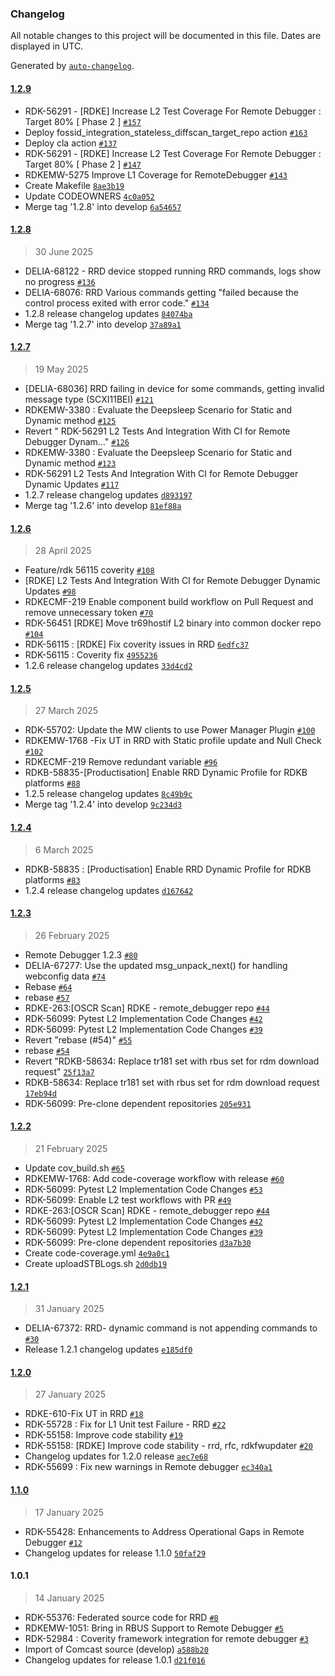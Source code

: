 ### Changelog

All notable changes to this project will be documented in this file. Dates are displayed in UTC.

Generated by [`auto-changelog`](https://github.com/CookPete/auto-changelog).

#### [1.2.9](https://github.com/rdkcentral/remote_debugger/compare/1.2.8...1.2.9)

- RDK-56291 - [RDKE] Increase L2 Test Coverage For Remote Debugger : Target 80% [ Phase 2 ]  [`#157`](https://github.com/rdkcentral/remote_debugger/pull/157)
- Deploy fossid_integration_stateless_diffscan_target_repo action [`#163`](https://github.com/rdkcentral/remote_debugger/pull/163)
- Deploy cla action [`#137`](https://github.com/rdkcentral/remote_debugger/pull/137)
- RDK-56291 - [RDKE] Increase L2 Test Coverage For Remote Debugger : Target 80% [ Phase 2 ] [`#147`](https://github.com/rdkcentral/remote_debugger/pull/147)
- RDKEMW-5275 Improve L1 Coverage for RemoteDebugger [`#143`](https://github.com/rdkcentral/remote_debugger/pull/143)
- Create Makefile [`8ae3b19`](https://github.com/rdkcentral/remote_debugger/commit/8ae3b19a8e6305c9b4dfdf551b6f9c06f5ad4f0e)
- Update CODEOWNERS [`4c0a052`](https://github.com/rdkcentral/remote_debugger/commit/4c0a052b35d1083fbe56732d88317000601a0648)
- Merge tag '1.2.8' into develop [`6a54657`](https://github.com/rdkcentral/remote_debugger/commit/6a54657f6a25c4c8e05c1bc807602a95671897d5)

#### [1.2.8](https://github.com/rdkcentral/remote_debugger/compare/1.2.7...1.2.8)

> 30 June 2025

- DELIA-68122 - RRD device stopped running RRD commands, logs show no progress [`#136`](https://github.com/rdkcentral/remote_debugger/pull/136)
- DELIA-68076: RRD Various commands getting "failed because the control process exited with error code." [`#134`](https://github.com/rdkcentral/remote_debugger/pull/134)
- 1.2.8 release changelog updates [`84074ba`](https://github.com/rdkcentral/remote_debugger/commit/84074baeadaaf5c7b37bce296cae21d2f38f57a8)
- Merge tag '1.2.7' into develop [`37a89a1`](https://github.com/rdkcentral/remote_debugger/commit/37a89a12e83462bc5e2c36e677d7f3ebab32c200)

#### [1.2.7](https://github.com/rdkcentral/remote_debugger/compare/1.2.6...1.2.7)

> 19 May 2025

- [DELIA-68036] RRD failing in device for some commands, getting invalid message type (SCXI11BEI) [`#121`](https://github.com/rdkcentral/remote_debugger/pull/121)
- RDKEMW-3380 : Evaluate the Deepsleep Scenario for Static and Dynamic method [`#125`](https://github.com/rdkcentral/remote_debugger/pull/125)
- Revert " RDK-56291 L2 Tests And Integration With CI for Remote Debugger Dynam…" [`#126`](https://github.com/rdkcentral/remote_debugger/pull/126)
- RDKEMW-3380 : Evaluate the Deepsleep Scenario for Static and Dynamic method [`#123`](https://github.com/rdkcentral/remote_debugger/pull/123)
-  RDK-56291 L2 Tests And Integration With CI for Remote Debugger Dynamic Updates [`#117`](https://github.com/rdkcentral/remote_debugger/pull/117)
- 1.2.7 release changelog updates [`d893197`](https://github.com/rdkcentral/remote_debugger/commit/d893197f25f8f2f27394e1d757669000c38b1068)
- Merge tag '1.2.6' into develop [`81ef88a`](https://github.com/rdkcentral/remote_debugger/commit/81ef88a4171be7188d4fd72dfecd4fc9b48288dc)

#### [1.2.6](https://github.com/rdkcentral/remote_debugger/compare/1.2.5...1.2.6)

> 28 April 2025

- Feature/rdk 56115 coverity [`#108`](https://github.com/rdkcentral/remote_debugger/pull/108)
- [RDKE] L2 Tests And Integration With CI for Remote Debugger Dynamic Updates [`#98`](https://github.com/rdkcentral/remote_debugger/pull/98)
- RDKECMF-219 Enable component build workflow on Pull Request and remove unnecessary token [`#70`](https://github.com/rdkcentral/remote_debugger/pull/70)
- RDK-56451 [RDKE] Move tr69hostif L2 binary into common docker repo [`#104`](https://github.com/rdkcentral/remote_debugger/pull/104)
- RDK-56115 : [RDKE] Fix coverity issues in RRD [`6edfc37`](https://github.com/rdkcentral/remote_debugger/commit/6edfc376fbd899e2992ed2c26cdeb86351c925aa)
- RDK-56115 : Coverity fix [`4955236`](https://github.com/rdkcentral/remote_debugger/commit/49552366c6ff0d59024e3a449e3a52868a4222de)
- 1.2.6 release changelog updates [`33d4cd2`](https://github.com/rdkcentral/remote_debugger/commit/33d4cd2024a769b4a3d2714f616441fb75ddc8c2)

#### [1.2.5](https://github.com/rdkcentral/remote_debugger/compare/1.2.4...1.2.5)

> 27 March 2025

- RDK-55702: Update the MW clients to use Power Manager Plugin [`#100`](https://github.com/rdkcentral/remote_debugger/pull/100)
- RDKEMW-1768 -Fix UT in RRD with Static profile update and Null Check [`#102`](https://github.com/rdkcentral/remote_debugger/pull/102)
- RDKECMF-219 Remove redundant variable [`#96`](https://github.com/rdkcentral/remote_debugger/pull/96)
- RDKB-58835-[Productisation] Enable RRD Dynamic Profile for RDKB platforms [`#88`](https://github.com/rdkcentral/remote_debugger/pull/88)
- 1.2.5 release changelog updates [`8c49b9c`](https://github.com/rdkcentral/remote_debugger/commit/8c49b9cd05f4c16c5ea2dea79963a2b81b697d6a)
- Merge tag '1.2.4' into develop [`9c234d3`](https://github.com/rdkcentral/remote_debugger/commit/9c234d33e7649424a503259411c749e024e8d986)

#### [1.2.4](https://github.com/rdkcentral/remote_debugger/compare/1.2.3...1.2.4)

> 6 March 2025

- RDKB-58835  : [Productisation] Enable RRD Dynamic Profile for RDKB platforms [`#83`](https://github.com/rdkcentral/remote_debugger/pull/83)
- 1.2.4 release changelog updates [`d167642`](https://github.com/rdkcentral/remote_debugger/commit/d167642d7f037c2255d94e2e2ed36f2151defef3)

#### [1.2.3](https://github.com/rdkcentral/remote_debugger/compare/1.2.2...1.2.3)

> 26 February 2025

- Remote Debugger 1.2.3 [`#80`](https://github.com/rdkcentral/remote_debugger/pull/80)
- DELIA-67277: Use the updated msg_unpack_next() for handling webconfig data  [`#74`](https://github.com/rdkcentral/remote_debugger/pull/74)
- Rebase [`#64`](https://github.com/rdkcentral/remote_debugger/pull/64)
- rebase [`#57`](https://github.com/rdkcentral/remote_debugger/pull/57)
- RDKE-263:[OSCR Scan] RDKE - remote_debugger repo [`#44`](https://github.com/rdkcentral/remote_debugger/pull/44)
-    RDK-56099: Pytest L2 Implementation Code Changes [`#42`](https://github.com/rdkcentral/remote_debugger/pull/42)
- RDK-56099: Pytest L2 Implementation Code Changes [`#39`](https://github.com/rdkcentral/remote_debugger/pull/39)
- Revert "rebase (#54)" [`#55`](https://github.com/rdkcentral/remote_debugger/pull/55)
- rebase [`#54`](https://github.com/rdkcentral/remote_debugger/pull/54)
- Revert "RDKB-58634: Replace tr181 set with rbus set for rdm download request" [`25f13a7`](https://github.com/rdkcentral/remote_debugger/commit/25f13a75102d0a68b7bb7c40d0ecc84a6e9de993)
- RDKB-58634: Replace tr181 set with rbus set for rdm download request [`17eb94d`](https://github.com/rdkcentral/remote_debugger/commit/17eb94df5fddaf253cd9a216be8eebc0116dbe0b)
- RDK-56099: Pre-clone dependent repositories [`205e931`](https://github.com/rdkcentral/remote_debugger/commit/205e93195e5c7513116eb13b79248030ceeaaf5a)

#### [1.2.2](https://github.com/rdkcentral/remote_debugger/compare/1.2.1...1.2.2)

> 21 February 2025

- Update cov_build.sh [`#65`](https://github.com/rdkcentral/remote_debugger/pull/65)
- RDKEMW-1768: Add code-coverage workflow with release [`#60`](https://github.com/rdkcentral/remote_debugger/pull/60)
- RDK-56099: Pytest L2 Implementation Code Changes [`#53`](https://github.com/rdkcentral/remote_debugger/pull/53)
- RDK-56099: Enable L2 test workflows with PR [`#49`](https://github.com/rdkcentral/remote_debugger/pull/49)
- RDKE-263:[OSCR Scan] RDKE - remote_debugger repo [`#44`](https://github.com/rdkcentral/remote_debugger/pull/44)
-    RDK-56099: Pytest L2 Implementation Code Changes [`#42`](https://github.com/rdkcentral/remote_debugger/pull/42)
- RDK-56099: Pytest L2 Implementation Code Changes [`#39`](https://github.com/rdkcentral/remote_debugger/pull/39)
- RDK-56099: Pre-clone dependent repositories [`d3a7b30`](https://github.com/rdkcentral/remote_debugger/commit/d3a7b3099cec688061e8612fd679a5dcb902c45a)
- Create code-coverage.yml [`4e9a0c1`](https://github.com/rdkcentral/remote_debugger/commit/4e9a0c16d2e787a791e43b4f796d237b5300aab2)
- Create uploadSTBLogs.sh [`2d0db19`](https://github.com/rdkcentral/remote_debugger/commit/2d0db196b033d27bb0e3f63364c90ea0cbc17111)

#### [1.2.1](https://github.com/rdkcentral/remote_debugger/compare/1.2.0...1.2.1)

> 31 January 2025

- DELIA-67372: RRD- dynamic command is not appending commands to [`#30`](https://github.com/rdkcentral/remote_debugger/pull/30)
- Release 1.2.1 changelog updates [`e185df0`](https://github.com/rdkcentral/remote_debugger/commit/e185df0ce81094e4563c94435af95d01641c9670)

#### [1.2.0](https://github.com/rdkcentral/remote_debugger/compare/1.1.0...1.2.0)

> 27 January 2025

- RDKE-610-Fix UT in RRD [`#18`](https://github.com/rdkcentral/remote_debugger/pull/18)
- RDK-55728 : Fix for L1 Unit test Failure - RRD [`#22`](https://github.com/rdkcentral/remote_debugger/pull/22)
- RDK-55158: Improve code stability [`#19`](https://github.com/rdkcentral/remote_debugger/pull/19)
- RDK-55158: [RDKE] Improve code stability - rrd, rfc, rdkfwupdater [`#20`](https://github.com/rdkcentral/remote_debugger/pull/20)
- Changelog updates for 1.2.0 release [`aec7e68`](https://github.com/rdkcentral/remote_debugger/commit/aec7e682318d29ffdbf231a69a1c541b541ede58)
- RDK-55699 : Fix new warnings in Remote debugger [`ec340a1`](https://github.com/rdkcentral/remote_debugger/commit/ec340a1e41114811706b036736ff3b3ab824c3d2)

#### [1.1.0](https://github.com/rdkcentral/remote_debugger/compare/1.0.1...1.1.0)

> 17 January 2025

- RDK-55428: Enhancements to Address Operational Gaps in Remote Debugger [`#12`](https://github.com/rdkcentral/remote_debugger/pull/12)
- Changelog updates for release 1.1.0 [`50faf29`](https://github.com/rdkcentral/remote_debugger/commit/50faf295f01add4b79261d066bda3dcdfdb8e08e)

#### 1.0.1

> 14 January 2025

- RDK-55376: Federated source code for RRD [`#8`](https://github.com/rdkcentral/remote_debugger/pull/8)
- RDKEMW-1051: Bring in RBUS Support to Remote Debugger [`#5`](https://github.com/rdkcentral/remote_debugger/pull/5)
- RDK-52984 : Coverity framework integration for remote debugger [`#3`](https://github.com/rdkcentral/remote_debugger/pull/3)
- Import of Comcast source (develop) [`a588b20`](https://github.com/rdkcentral/remote_debugger/commit/a588b2005ca2e574f124718e91f2cedfaf681e30)
- Changelog updates for release 1.0.1 [`d21f016`](https://github.com/rdkcentral/remote_debugger/commit/d21f016184978bd15104b4bed9cb51332ee6c417)
